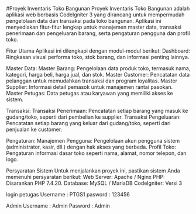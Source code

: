 #Proyek Inventaris Toko Bangunan
Proyek Inventaris Toko Bangunan adalah aplikasi web berbasis CodeIgniter 3 yang dirancang untuk mempermudah pengelolaan data dan transaksi pada toko bangunan. Aplikasi ini menyediakan fitur-fitur lengkap untuk manajemen master data, transaksi penerimaan dan pengeluaran barang, serta pengaturan pengguna dan profil toko.

Fitur Utama
Aplikasi ini dilengkapi dengan modul-modul berikut:
Dashboard: Ringkasan visual performa toko, stok barang, dan informasi penting lainnya.

Master Data:
Master Barang: Pengelolaan data produk toko, termasuk nama, kategori, harga beli, harga jual, dan stok.
Master Customer: Pencatatan data pelanggan untuk memudahkan transaksi dan program loyalitas.
Master Supplier: Informasi detail pemasok untuk manajemen rantai pasokan.
Master Petugas: Data petugas atau karyawan yang memiliki akses ke sistem.

Transaksi:
Transaksi Penerimaan: Pencatatan setiap barang yang masuk ke gudang/toko, seperti dari pembelian ke supplier.
Transaksi Pengeluaran: Pencatatan setiap barang yang keluar dari gudang/toko, seperti dari penjualan ke customer.

Pengaturan:
Manajemen Pengguna: Pengelolaan akun pengguna sistem (administrator, kasir, dll.) dengan hak akses yang berbeda.
Profil Toko: Pengaturan informasi dasar toko seperti nama, alamat, nomor telepon, dan logo.

Persyaratan Sistem
Untuk menjalankan proyek ini, pastikan sistem Anda memenuhi persyaratan berikut:
Web Server: Apache / Nginx
PHP: Disarankan PHP 7.4.20.
Database: MySQL / MariaDB
CodeIgniter: Versi 3

login
petugas
Username : PTGS1
pasword : 123456

Admin
Username : Admin
Pasword : Admin
